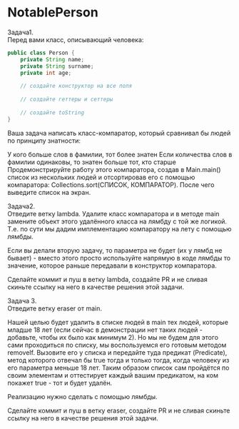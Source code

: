 # NotablePerson
Задача1.  
Перед вами класс, описывающий человека:
```java
public class Person {
    private String name;
    private String surname;
    private int age;
    
    // создайте конструктор на все поля
    
    // создайте геттеры и сеттеры
    
    // создайте toString
}
```
Ваша задача написать класс-компаратор, который сравнивал бы людей по принципу знатности:

У кого больше слов в фамилии, тот более знатен
Если количества слов в фамилии одинаковы, то знатен больше тот, кто старше
Продемонстрируйте работу этого компаратора, создав в Main.main() список из нескольких людей и отсортировав его с помощью компаратора: Collections.sort(СПИСОК, КОМПАРАТОР). После чего выведите список на экран.

Задача2.  
Отведите ветку lambda. Удалите класс компаратора и в методе main замените объект этого удалённого класса на лямбду с той же логикой. Т.е. по сути мы дадим имплементацию компаратору на лету с помощью лямбды.

Если вы делали вторую задачу, то параметра не будет (их у лямбд не бывает) - вместо этого просто используйте напрямую в коде лямбды то значение, которое раньше передавали в конструктор компаратора.

Сделайте коммит и пуш в ветку lambda, создайте PR и не сливая скиньте ссылку на него в качестве решения этой задачи.
  
Задача 3.  
Отведите ветку eraser от main.

Нашей целью будет удалить в списке людей в main тех людей, которые младше 18 лет (если сейчас в демонстрации нет таких людей - добавьте, чтобы их было как минимум 2). Но мы не будем для этого сами проходиться по списку, мы воспользуемся его готовым методом removeIf. Вызовите его у списка и передайте туда предикат (Predicate<Person>), метод которого отвечал бы true тогда и только тогда, когда человеку из его параметра меньше 18 лет. Таким образом список сам пройдётся по своим элементам и оттестирует каждый вашим предикатом, на ком покажет true - тот и будет удалён.

Реализацию нужно сделать с помощью лямбды.

Сделайте коммит и пуш в ветку eraser, создайте PR и не сливая скиньте ссылку на него в качестве решения этой задачи.
